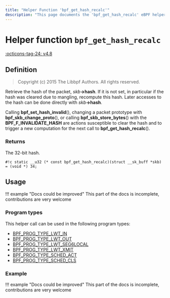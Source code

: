 ```yaml
---
title: "Helper Function 'bpf_get_hash_recalc'"
description: "This page documents the 'bpf_get_hash_recalc' eBPF helper function, including its defintion, usage, program types that can use it, and examples."
---
```

# Helper function `bpf_get_hash_recalc`

<!-- [FEATURE_TAG](bpf_get_hash_recalc) -->
[:octicons-tag-24: v4.8](https://github.com/torvalds/linux/commit/13c5c240f789bbd2bcacb14a23771491485ae61f)
<!-- [/FEATURE_TAG] -->

## Definition

> Copyright (c) 2015 The Libbpf Authors. All rights reserved.


<!-- [HELPER_FUNC_DEF] -->
Retrieve the hash of the packet, _skb_**->hash**. If it is not set, in particular if the hash was cleared due to mangling, recompute this hash. Later accesses to the hash can be done directly with _skb_**->hash**.

Calling **bpf_set_hash_invalid**(), changing a packet prototype with **bpf_skb_change_proto**(), or calling **bpf_skb_store_bytes**() with the **BPF_F_INVALIDATE_HASH** are actions susceptible to clear the hash and to trigger a new computation for the next call to **bpf_get_hash_recalc**().

### Returns

The 32-bit hash.

`#!c static __u32 (* const bpf_get_hash_recalc)(struct __sk_buff *skb) = (void *) 34;`
<!-- [/HELPER_FUNC_DEF] -->

## Usage

!!! example "Docs could be improved"
    This part of the docs is incomplete, contributions are very welcome

### Program types

This helper call can be used in the following program types:

<!-- DO NOT EDIT MANUALLY -->
<!-- [HELPER_FUNC_PROG_REF] -->
 * [BPF_PROG_TYPE_LWT_IN](../program-type/BPF_PROG_TYPE_LWT_IN.md)
 * [BPF_PROG_TYPE_LWT_OUT](../program-type/BPF_PROG_TYPE_LWT_OUT.md)
 * [BPF_PROG_TYPE_LWT_SEG6LOCAL](../program-type/BPF_PROG_TYPE_LWT_SEG6LOCAL.md)
 * [BPF_PROG_TYPE_LWT_XMIT](../program-type/BPF_PROG_TYPE_LWT_XMIT.md)
 * [BPF_PROG_TYPE_SCHED_ACT](../program-type/BPF_PROG_TYPE_SCHED_ACT.md)
 * [BPF_PROG_TYPE_SCHED_CLS](../program-type/BPF_PROG_TYPE_SCHED_CLS.md)
<!-- [/HELPER_FUNC_PROG_REF] -->

### Example

!!! example "Docs could be improved"
    This part of the docs is incomplete, contributions are very welcome
